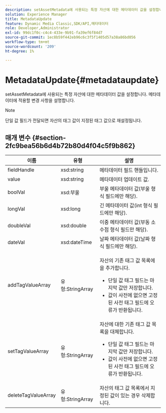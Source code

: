 ```yaml
---
description: setAssetMetadata에 사용되는 특정 자산에 대한 메타데이터 값을 설정합니다. 메타데이터에 적용할 변경 사항을 설명합니다.
solution: Experience Manager
title: MetadataUpdate
feature: Dynamic Media Classic,SDK/API,메타데이터
role: Developer,Administrator
exl-id: 99dc1f0c-c4c4-433e-9b91-fa39ef6f84d7
source-git-commit: 1ec8b59f442eb96c6c3f5f1405d57a38a86bd056
workflow-type: tm+mt
source-wordcount: '209'
ht-degree: 1%

---
```


# MetadataUpdate{#metadataupdate}

setAssetMetadata에 사용되는 특정 자산에 대한 메타데이터 값을 설정합니다. 메타데이터에 적용할 변경 사항을 설명합니다.

>[!NOTE]
>
>단일 값 필드가 전달되면 자산의 태그 값이 지정된 태그 값으로 재설정됩니다.

## 매개 변수 {#section-2fc9bea56b6d4b72b80d4f04c5f9b862}

<table id="table_04100BB8ABD84EF68B0A7CE3AD946414"> 
 <thead> 
  <tr> 
   <th colname="col1" class="entry"> 이름 </th> 
   <th colname="col2" class="entry"> 유형 </th> 
   <th colname="col3" class="entry"> 설명 </th> 
  </tr> 
 </thead>
 <tbody> 
  <tr> 
   <td colname="col1"> <span class="codeph"> <span class="varname"> fieldHandle</span> </span> </td> 
   <td colname="col2"> <span class="codeph"> xsd:string</span> </td> 
   <td colname="col3"> 메타데이터 필드 핸들입니다. </td> 
  </tr> 
  <tr> 
   <td colname="col1"> <span class="codeph"> <span class="varname"> value</span> </span> </td> 
   <td colname="col2"> <span class="codeph"> xsd:string</span> </td> 
   <td colname="col3"> 메타데이터 업데이트 값. </td> 
  </tr> 
  <tr> 
   <td colname="col1"> <span class="codeph"> <span class="varname"> boolVal</span> </span> </td> 
   <td colname="col2"> <span class="codeph"> xsd:부울</span> </td> 
   <td colname="col3"> 부울 메타데이터 값(부울 형식 필드에만 해당). </td> 
  </tr> 
  <tr> 
   <td colname="col1"> <span class="codeph"> <span class="varname"> longVal</span> </span> </td> 
   <td colname="col2"> <span class="codeph"> xsd:long</span> </td> 
   <td colname="col3"> 긴 메타데이터 값(int 형식 필드에만 해당). </td> 
  </tr> 
  <tr> 
   <td colname="col1"> <span class="codeph"> <span class="varname"> doubleVal</span> </span> </td> 
   <td colname="col2"> <span class="codeph"> xsd:double</span> </td> 
   <td colname="col3"> 이중 메타데이터 값(부동 소수점 형식 필드만 해당). </td> 
  </tr> 
  <tr> 
   <td colname="col1"> <span class="codeph"> <span class="varname"> dateVal</span> </span> </td> 
   <td colname="col2"> <span class="codeph"> xsd:dateTime</span> </td> 
   <td colname="col3"> 날짜 메타데이터 값(날짜 형식 필드에만 해당). </td> 
  </tr> 
  <tr> 
   <td colname="col1"> <span class="codeph"> <span class="varname"> addTagValueArray</span> </span> </td> 
   <td colname="col2"> <span class="codeph"> 유형:StringArray</span> </td> 
   <td colname="col3"> <p>자산의 기존 태그 값 목록에 을 추가합니다. 
     <ul id="ul_08DE6C490B614560A6118E7AC59720E3"> 
      <li id="li_358A3BDC0EC94CCF8178CD789F09F804">단일 값 태그 필드는 마지막 값만 저장합니다. </li> 
      <li id="li_3F47D3A3C63A4752BF9A45F7B00A6E70">값이 사전에 없으면 고정된 사전 태그 필드에 오류가 반환됩니다. </li> 
     </ul> </p> </td> 
  </tr> 
  <tr> 
   <td colname="col1"> <span class="codeph"> <span class="varname"> setTagValueArray</span> </span> </td> 
   <td colname="col2"> <span class="codeph"> 유형:StringArray</span> </td> 
   <td colname="col3">자산에 대한 기존 태그 값 목록을 대체합니다. 
    <ul id="ul_941C915C69E84CF2AC5938378837EB92"> 
     <li id="li_6E85019335034B2EB1302696AE690ED5">단일 값 태그 필드는 마지막 값만 저장합니다. </li> 
     <li id="li_0DC56717EBB642D29FB7A3D043CEDED1">값이 사전에 없으면 고정된 사전 태그 필드에 오류가 반환됩니다. </li> 
    </ul> </td> 
  </tr> 
  <tr> 
   <td colname="col1"> <span class="codeph"> <span class="varname"> deleteTagValueArray</span> </span> </td> 
   <td colname="col2"> <span class="codeph"> 유형:StringArray</span> </td> 
   <td colname="col3"> 자산의 태그 값 목록에서 지정된 값이 있는 경우 삭제합니다. </td> 
  </tr> 
 </tbody> 
</table>
